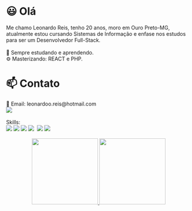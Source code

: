 
<h1>😃 Olá</h2>
Me chamo Leonardo Reis, tenho 20 anos, moro em Ouro Preto-MG, atualmente estou cursando Sistemas de Informação e enfase nos estudos para ser um Desenvolvedor Full-Stack.<br/>
<br/>
🌱 Sempre estudando e aprendendo.<br/>
⚙️ Masterizando: REACT e PHP.


<h1>📫 Contato</h2>
📧 Email: leonardoo.reis@hotmail.com <br/>
<a href="https://www.linkedin.com/in/leonardo-reis-022830233/" ><img src="https://img.shields.io/badge/LinkedIn-0077B5?style=for-the-badge&logo=linkedin&logoColor=white"> </a>
<br/><br/>
Skills:
<Br/>

<div>
  <img src="https://img.shields.io/badge/React-20232A?style=for-the-badge&logo=react&logoColor=61DAFB" style="max-width: 100%;">
  <img src="https://img.shields.io/badge/TypeScript-007ACC?style=for-the-badge&logo=typescript&logoColor=white">
  <img src="https://img.shields.io/badge/PHP-777BB4?style=for-the-badge&logo=php&logoColor=white" style="max-width: 100%;">
  <img src="https://img.shields.io/badge/Sass-CC6699?style=for-the-badge&logo=sass&logoColor=white" style="max-width: 100%;">
  <img src="https://img.shields.io/badge/PostgreSQL-316192?style=for-the-badge&logo=postgresql&logoColor=white" alt="" style="max-width: 100%;">
  <img src="https://img.shields.io/badge/MongoDB-4EA94B?style=for-the-badge&logo=mongodb&logoColor=white" style="max-width: 100%;">
  <img src="https://img.shields.io/badge/MySQL-005C84?style=for-the-badge&logo=mysql&logoColor=white" style="max-width: 100%;">
</div>
<br/>
<div align="center">
  <a href="https://github.com/leonardoReizz">
  <img height="180em" src="https://github-readme-stats.vercel.app/api?username=leonardoReizz&show_icons=true&theme=gruvbox&include_all_commits=true&count_private=true"/>
  <img height="180em" src="https://github-readme-stats.vercel.app/api/top-langs/?username=leonardoReizz&layout=compact&langs_count=7&theme=gruvbox"/>
</div>


